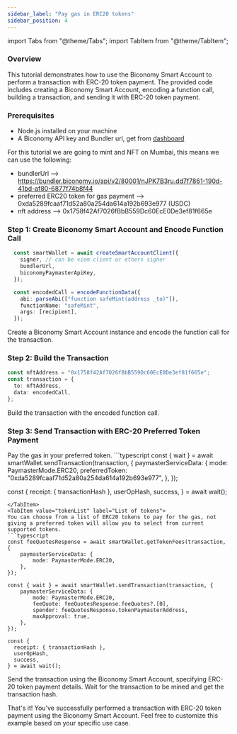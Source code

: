 ```yaml
---
sidebar_label: "Pay gas in ERC20 tokens"
sidebar_position: 4
---
```


import Tabs from "@theme/Tabs";
import TabItem from "@theme/TabItem";

### Overview

This tutorial demonstrates how to use the Biconomy Smart Account to perform a transaction with ERC-20 token payment. The provided code includes creating a Biconomy Smart Account, encoding a function call, building a transaction, and sending it with ERC-20 token payment.

### Prerequisites

- Node.js installed on your machine
- A Biconomy API key and Bundler url, get from [dashboard](https://dashboard.biconomy.io/)

For this tutorial we are going to mint and NFT on Mumbai, this means we can use the following:
- bundlerUrl -->  https://bundler.biconomy.io/api/v2/80001/nJPK7B3ru.dd7f7861-190d-41bd-af80-6877f74b8f44
- preferred ERC20 token for gas payment --> 0xda5289fcaaf71d52a80a254da614a192b693e977 (USDC)
- nft address --> 0x1758f42Af7026fBbB559Dc60EcE0De3ef81f665e

### Step 1: Create Biconomy Smart Account and Encode Function Call

```typescript
  const smartWallet = await createSmartAccountClient({
    signer, // can be viem client or ethers signer
    bundlerUrl,
    biconomyPaymasterApiKey,
  });

  const encodedCall = encodeFunctionData({
    abi: parseAbi(["function safeMint(address _to)"]),
    functionName: "safeMint",
    args: [recipient],
  });
```

Create a Biconomy Smart Account instance and encode the function call for the transaction.

### Step 2: Build the Transaction

```typescript
const nftAddress = "0x1758f42Af7026fBbB559Dc60EcE0De3ef81f665e";
const transaction = {
  to: nftAddress, 
  data: encodedCall,
};
```

Build the transaction with the encoded function call.

### Step 3: Send Transaction with ERC-20 Preferred Token Payment

<Tabs>
<TabItem value="preferred" label="Preferred token">
Pay the gas in your preferred token.
```typescript
const { wait } = await smartWallet.sendTransaction(transaction, {
  paymasterServiceData: {
    mode: PaymasterMode.ERC20,
    preferredToken: "0xda5289fcaaf71d52a80a254da614a192b693e977", 
  },
});

const {
  receipt: { transactionHash },
  userOpHash,
  success,
} = await wait();
```
</TabItem>
<TabItem value="tokenList" label="List of tokens">
You can choose from a list of ERC20 tokens to pay for the gas, not giving a preferred token will allow you to select from current supported tokens.
```typescript
const feeQuotesResponse = await smartWallet.getTokenFees(transaction, {
    paymasterServiceData: {
        mode: PaymasterMode.ERC20,
    },
});

const { wait } = await smartWallet.sendTransaction(transaction, {
    paymasterServiceData: {
        mode: PaymasterMode.ERC20,
        feeQuote: feeQuotesResponse.feeQuotes?.[0],
        spender: feeQuotesResponse.tokenPaymasterAddress,
        maxApproval: true,
    },
});

const {
  receipt: { transactionHash },
  userOpHash,
  success,
} = await wait();
```
</TabItem>
</Tabs>

Send the transaction using the Biconomy Smart Account, specifying ERC-20 token payment details. Wait for the transaction to be mined and get the transaction hash.

That's it! You've successfully performed a transaction with ERC-20 token payment using the Biconomy Smart Account. Feel free to customize this example based on your specific use case.